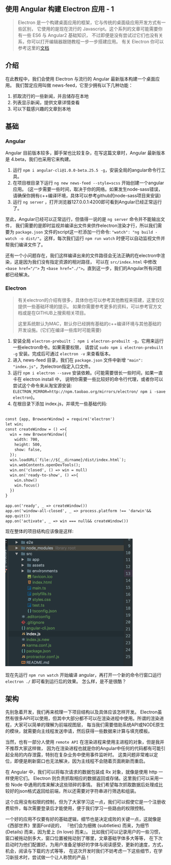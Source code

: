 ## 使用 Angular 构建 Electron 应用 - 1



> Electron 是一个构建桌面应用的框架，它与传统的桌面级应用开发方式有一些区别，
它使用的是现在流行的 Javascript。这个系列的文章可能需要你有一些 ES6 与 Angular2 基础知识，
不过即便是没有尝试过它们也没有关系，你可以打开编辑器跟随教程一步一步搭建应用。
有关 Electron 你可以参考这里的[文档](http://electron.atom.io/docs/)
  
## 介绍
在此教程中，我们会使用 Electron 与流行的 Angular 最新版本构建一个桌面应用。
我们暂定应用叫做 news-feed，它至少拥有以下几种功能：

1. 抓取流行的一些新闻，并且储存在本地
2. 列表显示新闻，提供文章详情查看
3. 可以下载感兴趣的文章到本地

   
   
## 基础

### Angular
Angular 目前版本较多，脚手架也比较复杂，在写这篇文章时，Angular 最新版本是 4.beta，我们也采用它来构建。
  
1. 运行 `npm i angular-cli@1.0.0-beta.25.5 -g`，安装全局的angular命令行工具。
2. 在项目根目录下运行 `ng new news-feed --style=scss` 开始创建一个angular应用。
(这一步需要一些时间，取决于你的网络。如果发生node-sass错误，请确保你拥有c++编译环境，具体可以参考github的node-sass项目来安装)
3. 运行 `ng server` ，打开浏览器127.0.0.1:4200即可看到Angular已经正常运行了。

至此，Angular已经可以正常运行，但值得一说的是 `ng server` 命令并不能输出文件，
我们需要的是即时监视并编译出文件来供作electron渲染才行，所以我们需要为 `package.json` 文件的script这一栏添加一行命令:
 `"watch": "ng build -watch -o dist/"`。这样，每次我们运行 `npm run watch` 时便可以自动监视文件并帮我们编译文件了。  

还有一个小问题存在，我们这样编译出来的文件路径会无法正确的在electron中渲染，这是因为我们没有指定资源的相对路径，
可以在 `src/index.html` 中修改 `<base href="/">` 为 `<base href="./">`。直到这一步，我们的Angular所有问题都已经解决。
  

### Electron  
> 有关electron的介绍有很多，具体你也可以参考其他教程来搭建，这里仅仅提供一些基础环境的提示。
如果你需要参考更多的资料，可以参考官方文档或是在GITHUB上搜索相关项目。
>  
> 这里系统默认为MAC，默认你已经拥有基础的c++编译环境与其他基础的开发设施。(它们在编译一些库时可能需要)
  
1. 安装全局 `electron-prebuilt` ： `npm i electron-prebuilt -g`，它用来运行一些electron命令。如果需要权限，
请尝试 `sudo npm i electron-prebuilt -g` 安装。完成后可通过 `electron -v` 来查看版本。
2. 进入 news-feed 目录，我们在 `package.json` 文件中新增 `"main": "index.js"`，为electron指定入口文件。
3. 运行 `npm i electron --save` 安装依赖。(可能需要很长一些时间，如果一直卡在 electron install 中，
说明你需要一些比较好的命令行代理，或者你可以尝试这个命令来从淘宝源安装:
`ELECTRON_MIRROR=http://npm.taobao.org/mirrors/electron/ npm i -save electron`)。
4. 在根目录下添加 index.js，并填充一些基础代码:

```

const {app, BrowserWindow} = require('electron')
let win;
const createWindow = () =>{
  win = new BrowserWindow({
    width: 700,
    height: 500,
    show: false,
  });
  win.loadURL(`file://${__dirname}/dist/index.html`);
  win.webContents.openDevTools();
  win.on('closed', () => win = null)
  win.on('ready-to-show', () =>{
    win.show()
    win.focus()
  })
}

app.on('ready', _ => createWindow())
app.on('window-all-closed', _ => process.platform !== 'darwin'&& app.quit())
app.on('activate', _ => win === null&& createWindow())

```



  
  
现在整体的项目结构应该像是这样:  

![项目结构](assets/electron-demo-1.png)

现在先运行 `npm run watch` 开始编译 angular，再打开一个新的命令行窗口运行 `electron ./` 即可看到运行后的效果。
怎么样，是不是很酷？


    
## 架构

先别急着开发，我们再来梳理一下项目结构以及具体应该怎样开发。
Electron虽然有很多API可以使用，但其中大部分都不可以在渲染进程中使用。所谓的渲染进程，大家可以简单的理解为前端视图层，
每当我们需要借助系统API或NODE原生的模块，就需要向主线程发送申请，然后获得一些数据来计算与填充模板。

当然，也有一部分人使用 `remote API` 在渲染进程来使用主进程的对象，但是我并不推荐大家这样做，
因为在渲染进程也就是你的Angular中任何的代码都有可能引起全局的内存泄露，特别在复杂业务中使用事件监听时。
这类问题非常难以定位，即便是刷新窗口也无法解决，因为主线程不会随着页面刷新而重启。

在 Angular 中，我们可以将每次请求的数据包装成 Rx 对象，就像是使用 http 一样使用它们。
Electron 则负责抓取相应的数据返回或存储。这里我们可以采用一些 Node 中通用的库来解决这些琐碎的事情。
我们希望每次抓取数据后处理成比较好的json格式返回给前端，所以还需要对字符串进行筛选和组装。

这个应用没有权限的控制，但为了大家学习这一点，我们可以假使它是一个注册收费软件，每次需要登录后才能使用，便于我们学习一些路由的权限控制。

一个好的应用不仅要有好的基础逻辑，细节也是决定成败的关键一点，这就像是《西部世界》里面Ford说的，
『他们会为细微 (subtleties) 而来，为细节 (Details) 而来，因为爱上 (In love) 而来』。
比如我们可以记录用户的一些习惯，窗口被拖动到多大，窗口位置被拖动到了哪里，文章基础字体多大等等，
在下次启动时为他们配置好。为用户准备足够好的字体与阅读感受，更新的速度，方式，机会，阅读与下载的方式等等，
在这次开发时我们不妨考虑一下这些细节，在学习新技术时，尝试做一个让人称赞的产品！





























